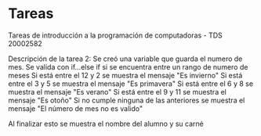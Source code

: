 # Tareas
Tareas de introducción a la programación de computadoras - TDS 20002582

Descripción de la tarea 2:
Se creó una variable que guarda el numero de mes.
Se valida con if...else if si se encuentra entre un rango de numero de meses
	Si está entre el 12 y 2 se muestra el mensaje "Es invierno"
	Si está entre el 3 y 5 se muestra el mensaje "Es primavera"
	Si está entre el 6 y 8 se muestra el mensaje "Es verano"
	Si está entre el 9 y 11 se muestra el mensaje "Es otoño"
	Si no cumple ninguna de las anteriores se muestra el mensaje "El número de mes no es valido"

Al finalizar esto se muestra el nombre del alumno y su carné